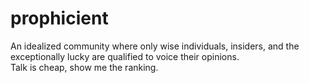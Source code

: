 # prophicient

An idealized community where only wise individuals, insiders, and the exceptionally lucky are qualified to voice their opinions.  
Talk is cheap, show me the ranking.
